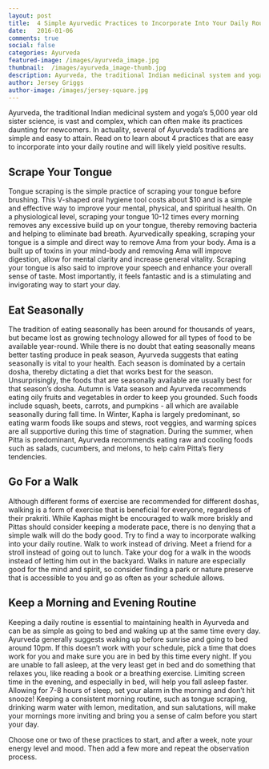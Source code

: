 ```yaml
---
layout: post
title:  4 Simple Ayurvedic Practices to Incorporate Into Your Daily Routine
date:   2016-01-06
comments: true
social: false
categories: Ayurveda
featured-image: /images/ayurveda_image.jpg
thumbnail:  /images/ayurveda_image-thumb.jpg
description: Ayurveda, the traditional Indian medicinal system and yoga’s 5,000 year old sister science, is vast and complex, which can often make its practices daunting for newcomers. In actuality, several of Ayurveda’s traditions are simple and easy to attain. Read on to learn about 4 practices that are easy to incorporate into your daily routine and will likely yield positive results.
author: Jersey Griggs
author-image: /images/jersey-square.jpg
---
```

Ayurveda, the traditional Indian medicinal system and yoga’s 5,000 year old sister science, is vast and complex, which can often make its practices daunting for newcomers. In actuality, several of Ayurveda’s traditions are simple and easy to attain. Read on to learn about 4 practices that are easy to incorporate into your daily routine and will likely yield positive results.

## Scrape Your Tongue

Tongue scraping is the simple practice of scraping your tongue before brushing. This V-shaped oral hygiene tool costs about $10 and is a simple and effective way to improve your mental, physical, and spiritual health. On a physiological level, scraping your tongue 10-12 times every morning removes any excessive build up on your tongue, thereby removing bacteria and helping to eliminate bad breath. Ayurvedically speaking, scraping your tongue is a simple and direct way to remove Ama from your body. Ama is a built up of toxins in your mind-body and removing Ama will improve digestion, allow for mental clarity and increase general vitality. Scraping your tongue is also said to improve your speech and enhance your overall sense of taste. Most importantly, it feels fantastic and is a stimulating and invigorating way to start your day.

## Eat Seasonally

The tradition of eating seasonally has been around for thousands of years, but became lost as growing technology allowed for all types of food to be available year-round. While there is no doubt that eating seasonally means better tasting produce in peak season, Ayurveda suggests that eating seasonally is vital to your health. Each season is dominated by a certain dosha, thereby dictating a diet that works best for the season. Unsurprisingly, the foods that are seasonally available are usually best for that season’s dosha. Autumn is Vata season and Ayurveda recommends eating oily fruits and vegetables in order to keep you grounded. Such foods include squash, beets, carrots, and pumpkins - all which are available seasonally during fall time. In Winter, Kapha is largely predominant, so eating warm foods like soups and stews, root veggies, and warming spices are all supportive during this time of stagnation. During the summer, when Pitta is predominant, Ayurveda recommends eating raw and cooling foods such as salads, cucumbers, and melons, to help calm Pitta’s fiery tendencies.

## Go For a Walk

Although different forms of exercise are recommended for different doshas, walking is a form of exercise that is beneficial for everyone, regardless of their prakriti. While Kaphas might be encouraged to walk more briskly and Pittas should consider keeping a moderate pace, there is no denying that a simple walk will do the body good. Try to find a way to incorporate walking into your daily routine. Walk to work instead of driving. Meet a friend for a stroll instead of going out to lunch. Take your dog for a walk in the woods instead of letting him out in the backyard. Walks in nature are especially good for the mind and spirit, so consider finding a park or nature preserve that is accessible to you and go as often as your schedule allows.


## Keep a Morning and Evening Routine

Keeping a daily routine is essential to maintaining health in Ayurveda and can be as simple as going to bed and waking up at the same time every day. Ayurveda generally suggests waking up before sunrise and going to bed around 10pm. If this doesn’t work with your schedule, pick a time that does work for you and make sure you are in bed by this time every night. If you are unable to fall asleep, at the very least get in bed and do something that relaxes you, like reading a book or a breathing exercise. Limiting screen time in the evening, and especially in bed, will help you fall asleep faster. Allowing for 7-8 hours of sleep, set your alarm in the morning and don’t hit snooze! Keeping a consistent morning routine, such as tongue scraping, drinking warm water with lemon, meditation, and sun salutations, will make your mornings more inviting and bring you a sense of calm before you start your day. 

Choose one or two of these practices to start, and after a week, note your energy level and mood. Then add a few more and repeat the observation process. 